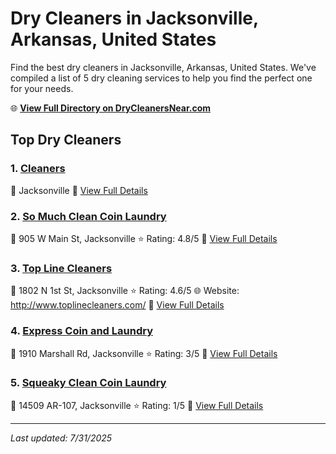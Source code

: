 # Dry Cleaners in Jacksonville, Arkansas, United States

Find the best dry cleaners in Jacksonville, Arkansas, United States. We've compiled a list of 5 dry cleaning services to help you find the perfect one for your needs.

🌐 **[View Full Directory on DryCleanersNear.com](https://drycleanersnear.com/city/US/Arkansas/Jacksonville)**

## Top Dry Cleaners

### 1. [Cleaners](https://drycleanersnear.com/dryCleaner/686887466c86ac6c48acf4c9/cleaners)
📍 Jacksonville
🔗 [View Full Details](https://drycleanersnear.com/dryCleaner/686887466c86ac6c48acf4c9/cleaners)

### 2. [So Much Clean Coin Laundry](https://drycleanersnear.com/dryCleaner/686887656c86ac6c48acf5b2/so-much-clean-coin-laundry)
📍 905 W Main St, Jacksonville
⭐ Rating: 4.8/5
🔗 [View Full Details](https://drycleanersnear.com/dryCleaner/686887656c86ac6c48acf5b2/so-much-clean-coin-laundry)

### 3. [Top Line Cleaners](https://drycleanersnear.com/dryCleaner/686887326c86ac6c48acf310/top-line-cleaners)
📍 1802 N 1st St, Jacksonville
⭐ Rating: 4.6/5
🌐 Website: http://www.toplinecleaners.com/
🔗 [View Full Details](https://drycleanersnear.com/dryCleaner/686887326c86ac6c48acf310/top-line-cleaners)

### 4. [Express Coin and Laundry](https://drycleanersnear.com/dryCleaner/6868874e6c86ac6c48acf4fe/express-coin-and-laundry)
📍 1910 Marshall Rd, Jacksonville
⭐ Rating: 3/5
🔗 [View Full Details](https://drycleanersnear.com/dryCleaner/6868874e6c86ac6c48acf4fe/express-coin-and-laundry)

### 5. [Squeaky Clean Coin Laundry](https://drycleanersnear.com/dryCleaner/686887726c86ac6c48acf609/squeaky-clean-coin-laundry)
📍 14509 AR-107, Jacksonville
⭐ Rating: 1/5
🔗 [View Full Details](https://drycleanersnear.com/dryCleaner/686887726c86ac6c48acf609/squeaky-clean-coin-laundry)


---

*Last updated: 7/31/2025*
